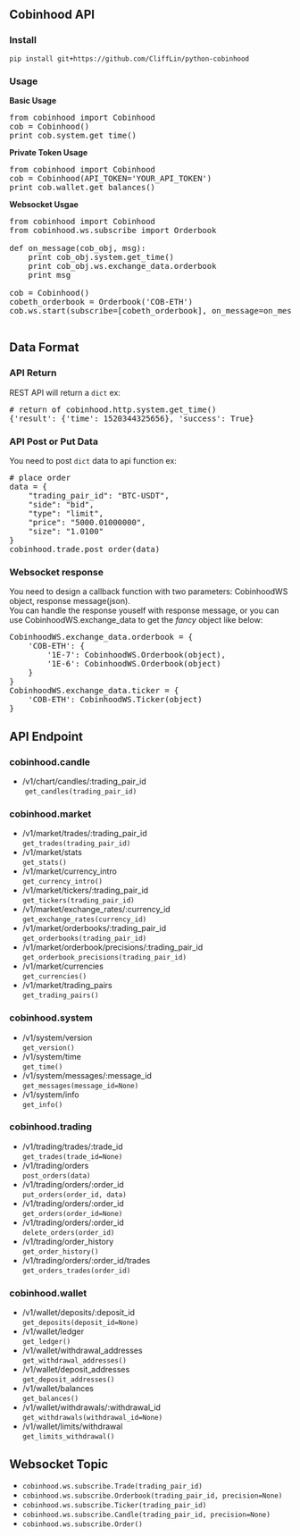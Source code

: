 ## Cobinhood API 
### Install
`pip install git+https://github.com/CliffLin/python-cobinhood`
### Usage
<b>Basic Usage</b>
<pre>
from cobinhood import Cobinhood
cob = Cobinhood()
print cob.system.get_time()
</pre>

**Private Token Usage**
<pre>
from cobinhood import Cobinhood
cob = Cobinhood(API_TOKEN='YOUR_API_TOKEN')
print cob.wallet.get_balances()
</pre>

**Websocket Usgae**
<pre>
from cobinhood import Cobinhood
from cobinhood.ws.subscribe import Orderbook

def on_message(cob_obj, msg):
    print cob_obj.system.get_time()
    print cob_obj.ws.exchange_data.orderbook
    print msg

cob = Cobinhood()
cobeth_orderbook = Orderbook('COB-ETH')
cob.ws.start(subscribe=[cobeth_orderbook], on_message=on_message)

</pre>

## Data Format
### API Return
REST API will return a `dict` 
ex: 
<pre>
# return of cobinhood.http.system.get_time()
{'result': {'time': 1520344325656}, 'success': True}
</pre>
### API Post or Put Data
You need to post `dict` data to api function
ex:
<pre>
# place order
data = {
    "trading_pair_id": "BTC-USDT",
    "side": "bid",
    "type": "limit",
    "price": "5000.01000000",
    "size": "1.0100"
}
cobinhood.trade.post_order(data)
</pre>
### Websocket response
You need to design a callback function with two parameters: CobinhoodWS object, response message(json).  
You can handle the response youself with response message, or you can use CobinhoodWS.exchange_data to get the *fancy* object like below:
<pre>
CobinhoodWS.exchange_data.orderbook = {
    'COB-ETH': {
        '1E-7': CobinhoodWS.Orderbook(object),
        '1E-6': CobinhoodWS.Orderbook(object)
    }  
}
CobinhoodWS.exchange_data.ticker = {
    'COB-ETH': CobinhoodWS.Ticker(object)
}
</pre>
## API Endpoint  
### cobinhood.candle
* /v1/chart/candles/:trading_pair_id  
  `get_candles(trading_pair_id)`
### cobinhood.market
* /v1/market/trades/:trading_pair_id  
  `get_trades(trading_pair_id)`
* /v1/market/stats  
  `get_stats()`
* /v1/market/currency_intro  
  `get_currency_intro()`
* /v1/market/tickers/:trading_pair_id  
  `get_tickers(trading_pair_id)`
* /v1/market/exchange_rates/:currency_id  
  `get_exchange_rates(currency_id)`
* /v1/market/orderbooks/:trading_pair_id  
  `get_orderbooks(trading_pair_id)`
* /v1/market/orderbook/precisions/:trading_pair_id  
  `get_orderbook_precisions(trading_pair_id)`
* /v1/market/currencies  
  `get_currencies()`
* /v1/market/trading_pairs  
  `get_trading_pairs()`
### cobinhood.system
* /v1/system/version  
  `get_version()`
* /v1/system/time  
  `get_time()`
* /v1/system/messages/:message_id  
  `get_messages(message_id=None)`
* /v1/system/info  
  `get_info()`
### cobinhood.trading
* /v1/trading/trades/:trade_id  
  `get_trades(trade_id=None)`
* /v1/trading/orders  
  `post_orders(data)`
* /v1/trading/orders/:order_id  
  `put_orders(order_id, data)`
* /v1/trading/orders/:order_id  
  `get_orders(order_id=None)`
* /v1/trading/orders/:order_id  
  `delete_orders(order_id)`
* /v1/trading/order_history  
  `get_order_history()`
* /v1/trading/orders/:order_id/trades  
  `get_orders_trades(order_id)`
### cobinhood.wallet
* /v1/wallet/deposits/:deposit_id  
  `get_deposits(deposit_id=None)`
* /v1/wallet/ledger  
  `get_ledger()`
* /v1/wallet/withdrawal_addresses  
  `get_withdrawal_addresses()`
* /v1/wallet/deposit_addresses  
  `get_deposit_addresses()`
* /v1/wallet/balances  
  `get_balances()`
* /v1/wallet/withdrawals/:withdrawal_id  
  `get_withdrawals(withdrawal_id=None)`
* /v1/wallet/limits/withdrawal  
  `get_limits_withdrawal()`
## Websocket Topic
* `cobinhood.ws.subscribe.Trade(trading_pair_id)`
* `cobinhood.ws.subscribe.Orderbook(trading_pair_id, precision=None)`
* `cobinhood.ws.subscribe.Ticker(trading_pair_id)`
* `cobinhood.ws.subscribe.Candle(trading_pair_id, precision=None)`
* `cobinhood.ws.subscribe.Order()`
